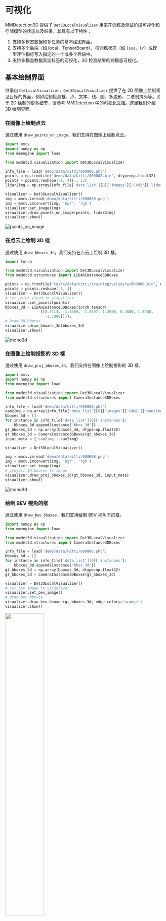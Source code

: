 # 可视化

MMDetection3D 提供了 `Det3DLocalVisualizer` 用来在训练及测试阶段可视化和存储模型的状态以及结果，其具有以下特性：

1. 支持多模态数据和多任务的基本绘图界面。
2. 支持多个后端（如 local，TensorBoard），将训练状态（如 `loss`，`lr`）或模型评估指标写入指定的一个或多个后端中。
3. 支持多模态数据真实标签的可视化，3D 检测结果的跨模态可视化。

## 基本绘制界面

继承自 `DetLocalVisualizer`，`Det3DLocalVisualizer` 提供了在 2D 图像上绘制常见目标的界面，例如绘制检测框、点、文本、线、圆、多边形、二进制掩码等。关于 2D 绘制的更多细节，请参考 MMDetection 中的[可视化文档](https://mmengine.readthedocs.io/zh_CN/latest/advanced_tutorials/visualization.html)。这里我们介绍 3D 绘制界面。

### 在图像上绘制点云

通过使用 `draw_points_on_image`，我们支持在图像上绘制点云。

```python
import mmcv
import numpy as np
from mmengine import load

from mmdet3d.visualization import Det3DLocalVisualizer

info_file = load('demo/data/kitti/000008.pkl')
points = np.fromfile('demo/data/kitti/000008.bin', dtype=np.float32)
points = points.reshape(-1, 4)[:, :3]
lidar2img = np.array(info_file['data_list'][0]['images']['CAM2']['lidar2img'], dtype=np.float32)

visualizer = Det3DLocalVisualizer()
img = mmcv.imread('demo/data/kitti/000008.png')
img = mmcv.imconvert(img, 'bgr', 'rgb')
visualizer.set_image(img)
visualizer.draw_points_on_image(points, lidar2img)
visualizer.show()
```

![points_on_image](../../../resources/points_on_image.png)

### 在点云上绘制 3D 框

通过使用 `draw_bboxes_3d`，我们支持在点云上绘制 3D 框。

```python
import torch

from mmdet3d.visualization import Det3DLocalVisualizer
from mmdet3d.structures import LiDARInstance3DBoxes

points = np.fromfile('tests/data/kitti/training/velodyne/000000.bin', dtype=np.float32)
points = points.reshape(-1, 4)
visualizer = Det3DLocalVisualizer()
# set point cloud in visualizer
visualizer.set_points(points)
bboxes_3d = LiDARInstance3DBoxes(torch.tensor(
                [[8.7314, -1.8559, -1.5997, 1.2000, 0.4800, 1.8900,
                  -1.5808]])),
# Draw 3D bboxes
visualizer.draw_bboxes_3d(bboxes_3d)
visualizer.show()
```

![mono3d](../../../resources/pcd.png)

### 在图像上绘制投影的 3D 框

通过使用 `draw_proj_bboxes_3d`，我们支持在图像上绘制投影的 3D 框。

```python
import mmcv
import numpy as np
from mmengine import load

from mmdet3d.visualization import Det3DLocalVisualizer
from mmdet3d.structures import CameraInstance3DBoxes

info_file = load('demo/data/kitti/000008.pkl')
cam2img = np.array(info_file['data_list'][0]['images']['CAM2']['cam2img'], dtype=np.float32)
bboxes_3d = []
for instance in info_file['data_list'][0]['instances']:
    bboxes_3d.append(instance['bbox_3d'])
gt_bboxes_3d = np.array(bboxes_3d, dtype=np.float32)
gt_bboxes_3d = CameraInstance3DBoxes(gt_bboxes_3d)
input_meta = {'cam2img': cam2img}

visualizer = Det3DLocalVisualizer()

img = mmcv.imread('demo/data/kitti/000008.png')
img = mmcv.imconvert(img, 'bgr', 'rgb')
visualizer.set_image(img)
# project 3D bboxes to image
visualizer.draw_proj_bboxes_3d(gt_bboxes_3d, input_meta)
visualizer.show()
```

![mono3d](../../../resources/mono3d.png)

### 绘制 BEV 视角的框

通过使用 `draw_bev_bboxes`，我们支持绘制 BEV 视角下的框。

```python
import numpy as np
from mmengine import load

from mmdet3d.visualization import Det3DLocalVisualizer
from mmdet3d.structures import CameraInstance3DBoxes

info_file = load('demo/data/kitti/000008.pkl')
bboxes_3d = []
for instance in info_file['data_list'][0]['instances']:
    bboxes_3d.append(instance['bbox_3d'])
gt_bboxes_3d = np.array(bboxes_3d, dtype=np.float32)
gt_bboxes_3d = CameraInstance3DBoxes(gt_bboxes_3d)

visualizer = Det3DLocalVisualizer()
# set bev image in visualizer
visualizer.set_bev_image()
# draw bev bboxes
visualizer.draw_bev_bboxes(gt_bboxes_3d, edge_colors='orange')
visualizer.show()
```

<img src="../../../resources/bev.png" width = "50%" />

### 绘制 3D 分割掩码

通过使用 `draw_seg_mask`，我们支持通过逐点着色来绘制分割掩码。

```python
import torch

from mmdet3d.visualization import Det3DLocalVisualizer

points = np.fromfile('tests/data/s3dis/points/Area_1_office_2.bin', dtype=np.float32)
points = points.reshape(-1, 3)
visualizer = Det3DLocalVisualizer()
mask = np.random.rand(points.shape[0], 3)
points_with_mask = np.concatenate((points, mask), axis=-1)
# Draw 3D points with mask
visualizer.draw_seg_mask(points_with_mask)
visualizer.show()
```

## 结果

如果想要可视化训练模型的预测结果，你可以运行如下指令：

```bash
python tools/test.py ${CONFIG_FILE} ${CKPT_PATH} --show --show-dir ${SHOW_DIR}
```

运行该指令后，绘制的结果（包括输入数据和网络输出在输入上的可视化）将会被保存在 `${SHOW_DIR}` 中。

运行该指令后，你将在 `${SHOW_DIR}` 中获得输入数据，网络输出和真是标签在输入上的可视化（如在多模态检测任务和基于视觉的检测任务中的 `***_gt.png` 和 `***_pred.png`）。当启用 `show` 时，[Open3D](http://www.open3d.org/) 将会用于在线可视化结果。如果你是在没有 GUI 的远程服务器上测试时，在线可视化是不被支持的。你可以从远程服务器中下载 `results.pkl`，并在本地机器上离线可视化预测结果。

使用 `Open3D` 后端离线可视化结果，你可以运行如下指令：

```bash
python tools/misc/visualize_results.py ${CONFIG_FILE} --result ${RESULTS_PATH} --show-dir ${SHOW_DIR}
```

![](../../../resources/open3d_visual.gif)

这需要在远程服务器中能够推理并生成结果，然后用户在主机中使用 GUI 打开。

## 数据集

我们也提供了脚本来可视化数据集而无需推理。你可以使用 `tools/misc/browse_dataset.py` 来在线可视化加载的数据的真实标签，并保存在硬盘中。目前我们支持所有数据集的单模态 3D 检测和 3D 分割，KITTI 和 SUN RGB-D 的多模态 3D 检测，以及 nuScenes 的单目 3D 检测。如果想要浏览 KITTI 数据集，你可以运行如下指令：

```shell
python tools/misc/browse_dataset.py configs/_base_/datasets/kitti-3d-3class.py --task lidar_det --output-dir ${OUTPUT_DIR}
```

**注意**：一旦指定了 `--output-dir`，当在 open3d 窗口中按下 `_ESC_` 时，用户指定的视图图像将会被保存下来。

为了验证数据的一致性和数据增强的效果，你可以加上 `--aug` 来可视化数据增强后的数据，指令如下所示：

```shell
python tools/misc/browse_dataset.py configs/_base_/datasets/kitti-3d-3class.py --task det --aug --output-dir ${OUTPUT_DIR}
```

如果你想显示带有投影的 3D 边界框的 2D 图像，你需要一个支持多模态数据加载的配置文件，并将 `--task` 参数改为 `multi-modality_det`。示例如下：

```shell
python tools/misc/browse_dataset.py configs/mvxnet/dv_mvx-fpn_second_secfpn_adamw_2x8_80e_kitti-3d-3class.py --task multi-modality_det --output-dir ${OUTPUT_DIR}
```

![](../../../resources/browse_dataset_multi_modality.png)

你可以使用不同的配置浏览不同的数据集，例如在 3D 语义分割任务中可视化 ScanNet 数据集：

```shell
python tools/misc/browse_dataset.py configs/_base_/datasets/scannet_seg-3d-20class.py --task lidar_seg --output-dir ${OUTPUT_DIR} --online
```

![](../../../resources/browse_dataset_seg.png)

在单目 3D 检测任务中浏览 nuScenes 数据集：

```shell
python tools/misc/browse_dataset.py configs/_base_/datasets/nus-mono3d.py --task mono_det --output-dir ${OUTPUT_DIR} --online
```

![](../../../resources/browse_dataset_mono.png)
